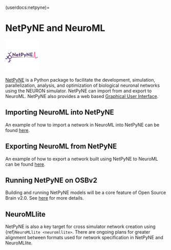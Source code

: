 (userdocs:netpyne)=
# NetPyNE and NeuroML

![NetPyNE logo](../../../images/tools/netpyne.png)

[NetPyNE](http://netpyne.org) is a Python package to facilitate the development, simulation, parallelization, analysis, and optimization of biological neuronal networks using the NEURON simulator. NetPyNE can import from and export to NeuroML. NetPyNE also provides a web based [Graphical User Interface](https://github.com/MetaCell/NetPyNE-UI/wiki).

## Importing NeuroML into NetPyNE

An example of how to import a network in NeuroML into NetPyNE can be found [here](https://github.com/Neurosim-lab/netpyne/blob/development/examples/NeuroMLImport/SimpleNet_import.py).

## Exporting NeuroML from NetPyNE

An example of how to export a network built using NetPyNE to NeuroML can be found [here](https://github.com/OpenSourceBrain/NetPyNEShowcase/blob/master/NetPyNE/HHSmall/HH_export.py).

## Running NetPyNE on OSBv2

Building and running NetPyNE models will be a core feature of Open Source Brain v2.0. See [here](https://docs.opensourcebrain.org/OSBv2/NetPyNE.html) for more details.

## NeuroMLlite

NetPyNE is also a key target for cross simulator network creation using {ref}`NeuroMLlite <neuromllite>`. There are ongoing plans for greater alignment between formats used for network specification in NetPyNE and NeuroMLlite.
